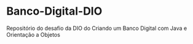 # Banco-Digital-DIO
Repositório do desafio da DIO do Criando um Banco Digital com Java e Orientação a Objetos
